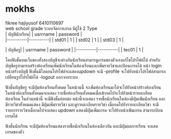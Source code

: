 # mokhs
fikree hajiyusof
6410110697
<br>web school  grade
ระบบจัดการเกรด 
มีผู้ใช้ 2 Type
<br>| บัญชีนักเรียน|
| usrrname | password |   
|----------|----------|
| std01    | 1        | 
| std02    | 1        | 
| std03    | 1        | 

| บัญชีครู|
| usrrname | password | 
|----------|----------|
| tec01    | 1        | 

โดยฟังชั้นบนเว็บของทั้งสองบัญชีจะต่างกันนักเรียนสามารดูเกรดของตัวเองแก้ไขโปรไฟล์ได้
สำหรับบัญชีครูสามารถสร้างห้องเรียนเพิ่มนักเรียนในห้องเรียนและเพิ่มรายวิชาและป้อนเกรดได้
หน้า login
หน้าสร้างบัญชี
ฟังชั้นมีไอคอนโปรไฟล์จะแสดงupdown จะมี
-profile จะไปยังหน้าโปรไฟล์สามารถเปลี่ยนรูปโปรไฟล์ได้
-logout ออกจากระบบ

ฟังชั้นบัญชีครู
จะมีปุ่มห้องเรียนทั้งหมด ในหน้านนี้ จะเพิ่มห้องเรียนมาได้จะไปยังหน้าสร้างห้องเรียน
ในหน้าห้องเรียนทั้งหมดจะแสดง รายชื่อห้องเรียนทั้งหมดเมื่อเข้ากดไปจะไปยังหน้ารายละเอียดห้องเรียน
ในส่วนหน้านี้ จะมีฟังชั้นย่อยต่อ
หน้านี้จะแสดง รายชื่อนักเรียนในห้องมีปุ่มเพ่ิมนักเรียน 
และ มีรายวิชาทั้งหมดแสดง มีปุ่มเพิ่มรายวิชา และดูรายละเอียดรายวิชา
เมื่อกดไปยังรายละเอียดวิชา จะมีรายการรายวิชาเมื่อกดไปจะแสดง updown แสดงมีปุ่มเพิ่มเกรด จะไปย้งหน้าเพ่ิมเกรด สามารถป้อนเกรดได้

ฟังชั้นนักเรียน 
จะมีปุ่มห้องเรียนแสดงรายชื่อนักเรียนในห้องเดียวกัน
และมีปุ่มผลการเรียน จะแสดเกรดของตัว
